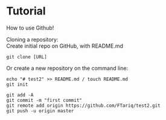 # Tutorial
How to use Github!

Cloning a repository:   
Create initial repo on GitHub, with README.md
```
git clone [URL]
```
Or create a new repository on the command line:
```
echo "# test2" >> README.md / touch README.md
git init
```
```
git add -A
git commit -m "first commit"
git remote add origin https://github.com/FTariq/test2.git
git push -u origin master
```
